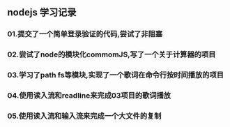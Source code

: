 
## nodejs 学习记录


### 01.提交了一个简单登录验证的代码,尝试了非阻塞


### 02.尝试了node的模块化commomJS,写了一个关于计算器的项目


### 03.学习了path fs等模块,实现了一个歌词在命令行按时间播放的项目


### 04.使用读入流和readline来完成03项目的歌词播放


### 05.使用读入流和输入流来完成一个大文件的复制


























